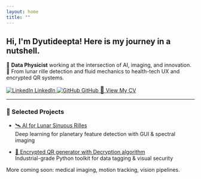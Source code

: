 ```yaml
---
layout: home
title: ""
---
```


<style>
/* 📱 Apply only to small screens */
@media (max-width: 600px) {
  /* Stack title and nav properly */
  .site-header .wrapper {
    display: block; /* Force vertical stacking */
  }

  /* Title centered and spaced */
  .site-title {
    text-align: center;
    font-size: 1.3rem;
    margin: 0 0 0.5rem 0;
  }

  /* Nav bar layout: horizontal + wrapped */
  .site-nav {
    display: flex;
    flex-wrap: wrap;
    justify-content: center;
    gap: 0.8rem;
    padding: 0.2rem 0 1rem 0;
  }

  .site-nav .page-link {
    font-size: 0.95rem;
    text-decoration: none;
  }
}
</style>


## Hi, I'm Dyutideepta! Here is my journey in a nutshell.

🌌 **Data Physicist** working at the intersection of AI, imaging, and innovation.  
🚀 From lunar rille detection and fluid mechanics to health-tech UX and encrypted QR systems.

<div class="responsive-nav">
  <a href="https://www.linkedin.com/in/dyutideepta-banerjee" target="_blank">
    <img src="https://cdn.jsdelivr.net/npm/simple-icons@v9/icons/linkedin.svg" alt="LinkedIn">
    LinkedIn
  </a>

  <a href="https://github.com/DyutideeptaB" target="_blank">
    <img src="https://cdn.jsdelivr.net/npm/simple-icons@v9/icons/github.svg" alt="GitHub">
    GitHub
  </a>

  <a href="https://dyutideeptab.github.io/Cognition_Bytes_by_Dyutideepta/assets/DyutideeptaBanerjee_CV.pdf" target="_blank">
    <span style="font-size: 18px;">📄</span>&nbsp;View My CV
  </a>
</div>


---

### 🌟 Selected Projects

- [🛰️ AI for Lunar Sinuous Rilles](./Project/planetary-feature-detection/)  
  Deep learning for planetary feature detection with GUI & spectral imaging

- [🔐 Encrypted QR generator with Decryption algorithm](./Project/qr_generator_algorithms/)  
  Industrial-grade Python toolkit for data tagging & visual security

More coming soon: medical imaging, motion tracking, vision pipelines.
